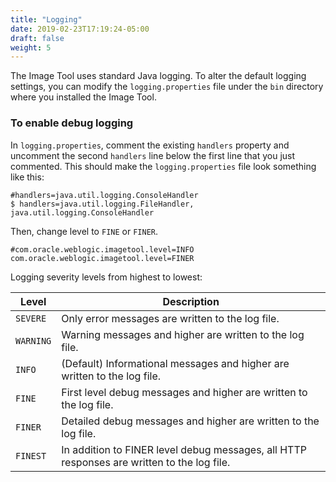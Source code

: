 ```yaml
---
title: "Logging"
date: 2019-02-23T17:19:24-05:00
draft: false
weight: 5
---
```


The Image Tool uses standard Java logging. To alter the default logging settings, you can modify the `logging.properties`
file under the `bin` directory where you installed the Image Tool.

### To enable debug logging
In `logging.properties`, comment the existing `handlers` property and uncomment the second `handlers` line below the first
line that you just commented.  This should make the `logging.properties` file look something like this:
```properties
#handlers=java.util.logging.ConsoleHandler
$ handlers=java.util.logging.FileHandler, java.util.logging.ConsoleHandler
```
Then, change level to `FINE` or `FINER`.
```properties
#com.oracle.weblogic.imagetool.level=INFO
com.oracle.weblogic.imagetool.level=FINER
```

Logging severity levels from highest to lowest:

| Level | Description |
| --- | --- |
| `SEVERE` | Only error messages are written to the log file. |
| `WARNING` | Warning messages and higher are written to the log file. |
| `INFO` | (Default) Informational messages and higher are written to the log file. |
| `FINE` | First level debug messages and higher are written to the log file. |
| `FINER` | Detailed debug messages and higher are written to the log file. |
| `FINEST` | In addition to FINER level debug messages, all HTTP responses are written to the log file. |
